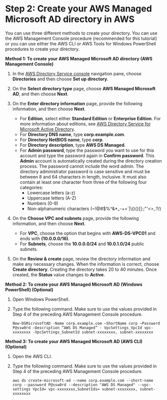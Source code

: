 # Step 2: Create your AWS Managed Microsoft AD directory in AWS<a name="microsoftadbasestep2"></a>

You can use three different methods to create your directory\. You can use the AWS Management Console procedure \(recommended for this tutorial\) or you can use either the AWS CLI or AWS Tools for Windows PowerShell procedures to create your directory\.

**Method 1: To create your AWS Managed Microsoft AD directory \(AWS Management Console\)**

1. In the [AWS Directory Service console](https://console.aws.amazon.com/directoryservicev2/) navigation pane, choose **Directories** and then choose **Set up directory**\.

1. On the **Select directory type** page, choose **AWS Managed Microsoft AD**, and then choose **Next**\.

1. On the **Enter directory information** page, provide the following information, and then choose **Next**\.
   + For **Edition**, select either **Standard Edition** or **Enterprise Edition**\. For more information about editions, see [AWS Directory Service for Microsoft Active Directory](what_is.md#microsoftad)\. 
   + For **Directory DNS name**, type **corp\.example\.com**\.
   + For **Directory NetBIOS name**, type **corp**\.
   + For **Directory description**, type **AWS DS Managed**\.
   + For **Admin password**, type the password you want to use for this account and type the password again in **Confirm password**\. This **Admin** account is automatically created during the directory creation process\. The password cannot include the word *admin*\. The directory administrator password is case sensitive and must be between 8 and 64 characters in length, inclusive\. It must also contain at least one character from three of the following four categories:
     + Lowercase letters \(a\-z\)
     + Uppercase letters \(A\-Z\)
     + Numbers \(0\-9\)
     + Non\-alphanumeric characters \(\~\!@\#$%^&\*\_\-\+=`\|\\\(\)\{\}\[\]:;"'<>,\.?/\)

1. On the **Choose VPC and subnets** page, provide the following information, and then choose **Next**\.
   + For **VPC**, choose the option that begins with **AWS\-DS\-VPC01** and ends with **\(10\.0\.0\.0/16\)**\.
   + For **Subnets**, choose the **10\.0\.0\.0/24** and **10\.0\.1\.0/24** public subnets\.

1. On the **Review & create** page, review the directory information and make any necessary changes\. When the information is correct, choose **Create directory**\. Creating the directory takes 20 to 40 minutes\. Once created, the **Status** value changes to **Active**\.

**Method 2: To create your AWS Managed Microsoft AD \(Windows PowerShell\) \(Optional\)**

1. Open Windows PowerShell\.

1. Type the following command\. Make sure to use the values provided in Step 4 of the preceding AWS Management Console procedure\.

   `New-DSMicrosoftAD -Name corp.example.com –ShortName corp –Password P@ssw0rd –Description “AWS DS Managed” - VpcSettings_VpcId vpc-xxxxxxxx -VpcSettings_SubnetId subnet-xxxxxxxx, subnet-xxxxxxxx`

**Method 3: To create your AWS Managed Microsoft AD \(AWS CLI\) \(Optional\)**

1. Open the AWS CLI\.

1. Type the following command\. Make sure to use the values provided in Step 4 of the preceding AWS Management Console procedure\.

   `aws ds create-microsoft-ad --name corp.example.com --short-name corp --password P@ssw0rd --description "AWS DS Managed" --vpc-settings VpcId= vpc-xxxxxxxx,SubnetIds= subnet-xxxxxxxx, subnet-xxxxxxxx`